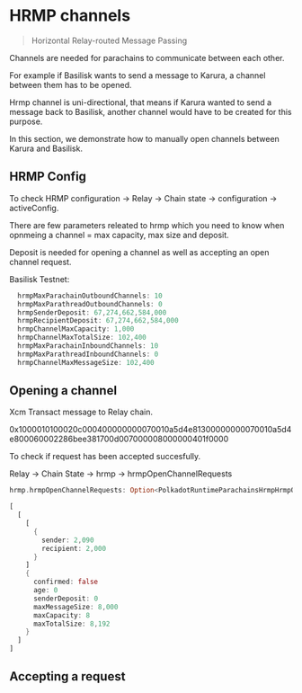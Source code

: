 # HRMP channels

> Horizontal Relay-routed Message Passing

Channels are needed for parachains to communicate between each other. 

For example if Basilisk wants to send a message to Karura, a channel between them has to be opened. 

Hrmp channel is uni-directional, that means if Karura wanted to send a message back to Basilisk, another channel would have to be created for this purpose.

In this section, we demonstrate how to manually open channels between Karura and Basilisk.

## HRMP Config

To check HRMP configuration -> Relay -> Chain state -> configuration -> activeConfig.

There are few parameters releated to hrmp which you need to know when opnmeing a channel = max capacity, max size and deposit.

Deposit is needed for opening a channel as well as accepting an open channel request.

Basilisk Testnet:

```rust
  hrmpMaxParachainOutboundChannels: 10
  hrmpMaxParathreadOutboundChannels: 0
  hrmpSenderDeposit: 67,274,662,584,000
  hrmpRecipientDeposit: 67,274,662,584,000
  hrmpChannelMaxCapacity: 1,000
  hrmpChannelMaxTotalSize: 102,400
  hrmpMaxParachainInboundChannels: 10
  hrmpMaxParathreadInboundChannels: 0
  hrmpChannelMaxMessageSize: 102,400

```

## Opening a channel

Xcm Transact message to Relay chain.

0x1000010100020c000400000000070010a5d4e81300000000070010a5d4e800060002286bee381700d007000008000000401f0000

To check if request has been accepted succesfully. 

Relay -> Chain State -> hrmp -> hrmpOpenChannelRequests

```rust
hrmp.hrmpOpenChannelRequests: Option<PolkadotRuntimeParachainsHrmpHrmpOpenChannelRequest>

[
  [
    [
      {
        sender: 2,090
        recipient: 2,000
      }
    ]
    {
      confirmed: false
      age: 0
      senderDeposit: 0
      maxMessageSize: 8,000
      maxCapacity: 8
      maxTotalSize: 8,192
    }
  ]
]
```

## Accepting a request